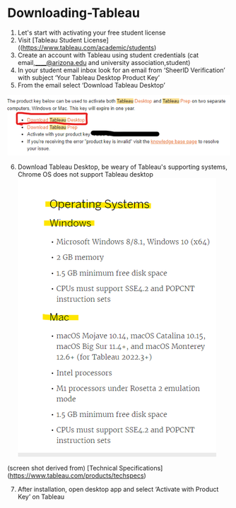 # Downloading-Tableau
1. Let's start with activating your free student license
2. Visit [Tableau Student License] ((https://www.tableau.com/academic/students)
3. Create an account with Tableau using student credentials (cat email,____@arizona.edu and university association,student) 
4. In your student email inbox look for an email from ‘SheerID Verification’ with subject
‘Your Tableau Desktop Product Key’
5. From the email select ‘Download Tableau Desktop’ 

![SheerID Verification Email](https://github.com/yassminarlen/Downloading-Tableau/blob/main/student%20tableau%20download.png?raw=true.jpg)

6. Download Tableau Desktop, be weary of Tableau's supporting systems, Chrome OS does not support Tableau desktop 
![Operating Systems](https://github.com/yassminarlen/Downloading-Tableau/blob/main/image.png?raw=true.jpg)

(screen shot derived from) [Technical Specifications] (https://www.tableau.com/products/techspecs)

7. After installation, open desktop app and select ‘Activate with Product Key’ on Tableau 

